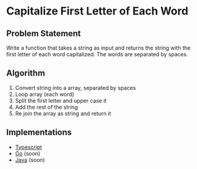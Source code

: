 # Capitalize First Letter of Each Word

## Problem Statement
Write a function that takes a string as input and returns the string with the first letter of each word capitalized. The words are separated by spaces.

## Algorithm
1. Convert string into a array, separated by spaces
2. Loop array (each word)
3. Split the first letter and upper case it
4. Add the rest of the string
5. Re join the array as string and return it

## Implementations
- [Typescript](./ts)
- [Go](./go) (soon)
- [Java](./java) (soon)

